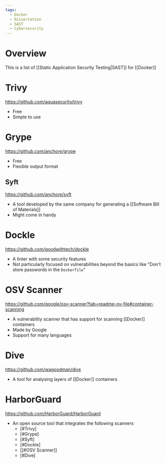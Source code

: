 ```yaml
---
tags:
  - Docker
  - Dissertation
  - SAST
  - Cybersecurity
---
```

# Overview
This is a list of [[Static Application Security Testing|SAST]] for [[Docker]]
# Trivy
https://github.com/aquasecurity/trivy

- Free
- Simple to use
# Grype
https://github.com/anchore/grype

- Free
- Flexible output format
## Syft
https://github.com/anchore/syft

- A tool developed by the same company for generating a [[Software Bill of Materials]]
- Might come in handy
# Dockle
https://github.com/goodwithtech/dockle

- A linter with some security features
- Not particularly focused on vulnerabilities beyond the basics like "Don't store passwords in the `Dockerfile`"

# OSV Scanner
https://github.com/google/osv-scanner?tab=readme-ov-file#container-scanning

- A vulnerability scanner that has support for scanning [[Docker]] containers
- Made by Google
- Support for many languages
# Dive
https://github.com/wagoodman/dive

- A tool for analysing layers of [[Docker]] containers

# HarborGuard
https://github.com/HarborGuard/HarborGuard

- An open source tool that integrates the following scanners
	- [#Trivy]
	- [#Grype]
	- [#Syft]
	- [#Dockle]
	- [[#OSV Scanner]]
	- [#Dive]